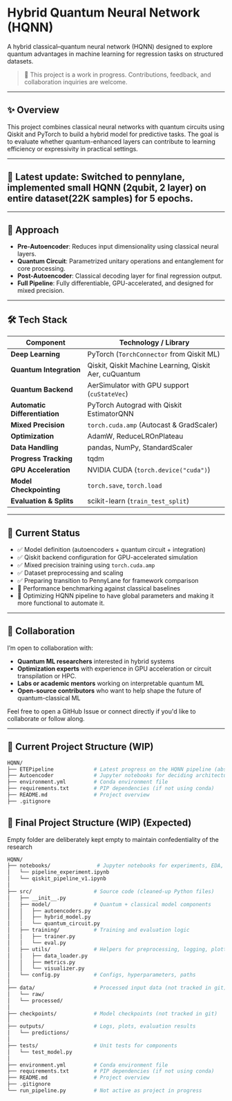 # Hybrid Quantum Neural Network (HQNN)

A hybrid classical–quantum neural network (HQNN) designed to explore quantum advantages in machine learning for regression tasks on structured datasets.

> 🚧 This project is a work in progress. Contributions, feedback, and collaboration inquiries are welcome.

---

## ✨ Overview

This project combines classical neural networks with quantum circuits using Qiskit and PyTorch to build a hybrid model for predictive tasks. The goal is to evaluate whether quantum-enhanced layers can contribute to learning efficiency or expressivity in practical settings.

---
## 📌 Latest update: Switched to pennylane, implemented small HQNN (2qubit, 2 layer) on entire dataset(22K samples) for 5 epochs.
---

## 🧠 Approach

- **Pre-Autoencoder**: Reduces input dimensionality using classical neural layers.
- **Quantum Circuit**: Parametrized unitary operations and entanglement for core processing.
- **Post-Autoencoder**: Classical decoding layer for final regression output.
- **Full Pipeline**: Fully differentiable, GPU-accelerated, and designed for mixed precision.

---

## 🛠 Tech Stack

| **Component**             | **Technology / Library**                                |
|---------------------------|----------------------------------------------------------|
| **Deep Learning**         | PyTorch (`TorchConnector` from Qiskit ML)               |
| **Quantum Integration**   | Qiskit, Qiskit Machine Learning, Qiskit Aer, cuQuantum   |
| **Quantum Backend**       | AerSimulator with GPU support (`cuStateVec`)            |
| **Automatic Differentiation** | PyTorch Autograd with Qiskit EstimatorQNN        |
| **Mixed Precision**       | `torch.cuda.amp` (Autocast & GradScaler)                |
| **Optimization**          | AdamW, ReduceLROnPlateau                                 |
| **Data Handling**         | pandas, NumPy, StandardScaler                            |
| **Progress Tracking**     | tqdm                                                     |
| **GPU Acceleration**      | NVIDIA CUDA (`torch.device("cuda")`)                    |
| **Model Checkpointing**   | `torch.save`, `torch.load`                              |
| **Evaluation & Splits**   | scikit-learn (`train_test_split`)                       |


---

## 🔧 Current Status

- ✅ Model definition (autoencoders + quantum circuit + integration)
- ✅ Qiskit backend configuration for GPU-accelerated simulation
- ✅ Mixed precision training using `torch.cuda.amp`
- ✅ Dataset preprocessing and scaling
- ✅ Preparing transition to PennyLane for framework comparison
- 🚧 Performance benchmarking against classical baselines
- 🚧 Optimizing HQNN pipeline to have global parameters and making it more functional to automate it.

---

## 💬 Collaboration

I’m open to collaboration with:

- **Quantum ML researchers** interested in hybrid systems
- **Optimization experts** with experience in GPU acceleration or circuit transpilation or HPC.
- **Labs or academic mentors** working on interpretable quantum ML
- **Open-source contributors** who want to help shape the future of quantum-classical ML

Feel free to open a GitHub Issue or connect directly if you'd like to collaborate or follow along.

---
## 📁 Current Project Structure (WIP) 

```bash
HQNN/
├── ETEPipeline             # Latest progress on the HQNN pipeline (abstracted)
├── Autoencoder             # Jupyter notebooks for deciding architecture of classical pre and post encoders
├── environment.yml         # Conda environment file
├── requirements.txt        # PIP dependencies (if not using conda)
├── README.md               # Project overview
├── .gitignore
```
## 📁 Final Project Structure (WIP) (Expected)

Empty folder are deliberately kept empty to maintain confedentiality of the research

```bash
HQNN/
├── notebooks/               # Jupyter notebooks for experiments, EDA, prototyping
│   └── pipeline_experiment.ipynb
│   └── qiskit_pipeline_v1.ipynb
│
├── src/                    # Source code (cleaned-up Python files)
│   ├── __init__.py
│   ├── model/              # Quantum + classical model components
│   │   ├── autoencoders.py
│   │   ├── hybrid_model.py
│   │   └── quantum_circuit.py
│   ├── training/           # Training and evaluation logic
│   │   ├── trainer.py
│   │   └── eval.py
│   ├── utils/              # Helpers for preprocessing, logging, plotting
│   │   ├── data_loader.py
│   │   ├── metrics.py
│   │   └── visualizer.py
│   └── config.py           # Configs, hyperparameters, paths
│
├── data/                   # Processed input data (not tracked in git)
│   └── raw/            
│   └── processed/
│
├── checkpoints/            # Model checkpoints (not tracked in git)
│
├── outputs/                # Logs, plots, evaluation results
│   └── predictions/
│
├── tests/                  # Unit tests for components
│   └── test_model.py
│
├── environment.yml         # Conda environment file
├── requirements.txt        # PIP dependencies (if not using conda)
├── README.md               # Project overview
├── .gitignore
└── run_pipeline.py         # Not active as project in progress


